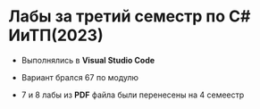 # Лабы за третий семестр по C# ИиТП(2023)
  
-  Выполнялись в **Visual Studio Code** 
  
-  Вариант брался 67 по модулю

-  7 и 8 лабы из **PDF** файла были перенесены на 4 семеестр  
